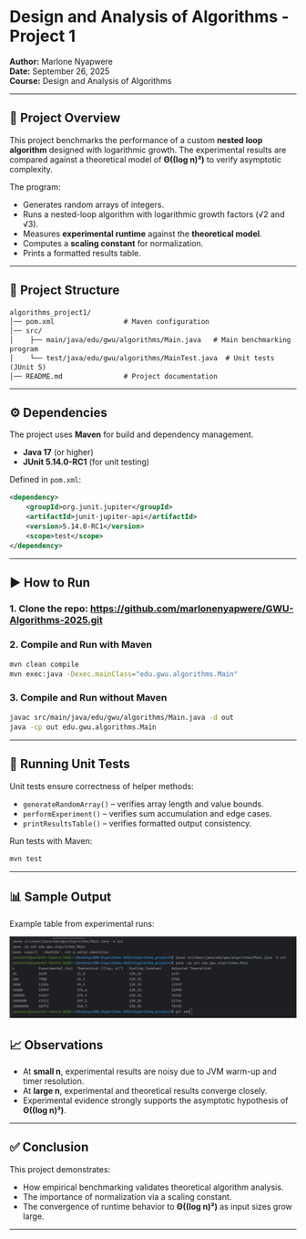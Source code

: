 # Design and Analysis of Algorithms - Project 1

**Author:** Marlone Nyapwere  
**Date:** September 26, 2025  
**Course:** Design and Analysis of Algorithms  

---

## 📌 Project Overview

This project benchmarks the performance of a custom **nested loop algorithm** designed with logarithmic growth. The experimental results are compared against a theoretical model of **Θ((log n)²)** to verify asymptotic complexity.

The program:

- Generates random arrays of integers.
- Runs a nested-loop algorithm with logarithmic growth factors (√2 and √3).
- Measures **experimental runtime** against the **theoretical model**.
- Computes a **scaling constant** for normalization.
- Prints a formatted results table.

---

## 📂 Project Structure

```
algorithms_project1/
│── pom.xml                 # Maven configuration
│── src/
│    ├── main/java/edu/gwu/algorithms/Main.java   # Main benchmarking program
│    └── test/java/edu/gwu/algorithms/MainTest.java  # Unit tests (JUnit 5)
│── README.md               # Project documentation
```

---

## ⚙️ Dependencies

The project uses **Maven** for build and dependency management.

- **Java 17** (or higher)
- **JUnit 5.14.0-RC1** (for unit testing)

Defined in `pom.xml`:

```xml
<dependency>
    <groupId>org.junit.jupiter</groupId>
    <artifactId>junit-jupiter-api</artifactId>
    <version>5.14.0-RC1</version>
    <scope>test</scope>
</dependency>
```

---

## ▶️ How to Run

### 1. Clone the repo: https://github.com/marlonenyapwere/GWU-Algorithms-2025.git

### 2. Compile and Run with Maven

```bash
mvn clean compile
mvn exec:java -Dexec.mainClass="edu.gwu.algorithms.Main"
```

### 3. Compile and Run without Maven

```bash
javac src/main/java/edu/gwu/algorithms/Main.java -d out
java -cp out edu.gwu.algorithms.Main
```

---

## 🧪 Running Unit Tests

Unit tests ensure correctness of helper methods:

- `generateRandomArray()` – verifies array length and value bounds.  
- `performExperiment()` – verifies sum accumulation and edge cases.  
- `printResultsTable()` – verifies formatted output consistency.

Run tests with Maven:

```bash
mvn test
```

---

## 📊 Sample Output

Example table from experimental runs:

![img.png](img.png)

## 📈 Observations

- At **small n**, experimental results are noisy due to JVM warm-up and timer resolution.
- At **large n**, experimental and theoretical results converge closely.
- Experimental evidence strongly supports the asymptotic hypothesis of **Θ((log n)²)**.

---

## ✅ Conclusion

This project demonstrates:

- How empirical benchmarking validates theoretical algorithm analysis.  
- The importance of normalization via a scaling constant.  
- The convergence of runtime behavior to **Θ((log n)²)** as input sizes grow large.

---
